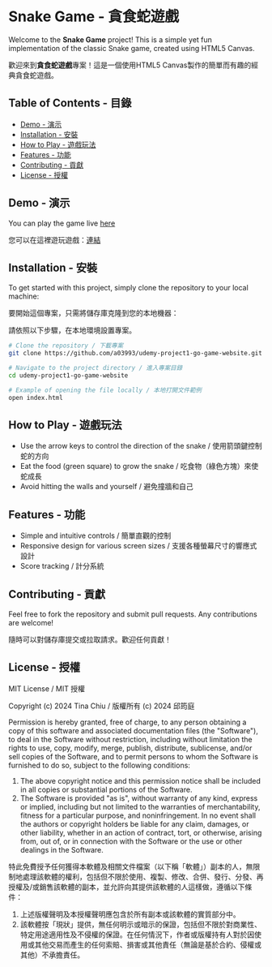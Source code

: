 # Snake Game - 貪食蛇遊戲

Welcome to the **Snake Game** project! This is a simple yet fun implementation of the classic Snake game, created using HTML5 Canvas.

歡迎來到**貪食蛇遊戲**專案！這是一個使用HTML5 Canvas製作的簡單而有趣的經典貪食蛇遊戲。

## Table of Contents - 目錄

- [Demo - 演示](#demo)
- [Installation - 安裝](#installation)
- [How to Play - 遊戲玩法](#how-to-play)
- [Features - 功能](#features)
- [Contributing - 貢獻](#contributing)
- [License - 授權](#license)

## Demo - 演示

You can play the game live [here](https://snake-game-2024.netlify.app/)


您可以在這裡遊玩遊戲：[連結](https://snake-game-2024.netlify.app/)

## Installation - 安裝

To get started with this project, simply clone the repository to your local machine:

要開始這個專案，只需將儲存庫克隆到您的本地機器：

請依照以下步驟，在本地環境設置專案。

```bash
# Clone the repository / 下載專案
git clone https://github.com/a03993/udemy-project1-go-game-website.git

# Navigate to the project directory / 進入專案目錄
cd udemy-project1-go-game-website

# Example of opening the file locally / 本地打開文件範例
open index.html
```

## How to Play - 遊戲玩法

- Use the arrow keys to control the direction of the snake / 使用箭頭鍵控制蛇的方向
- Eat the food (green square) to grow the snake / 吃食物（綠色方塊）來使蛇成長
- Avoid hitting the walls and yourself / 避免撞牆和自己

## Features - 功能

- Simple and intuitive controls / 簡單直觀的控制
- Responsive design for various screen sizes / 支援各種螢幕尺寸的響應式設計
- Score tracking / 計分系統

## Contributing - 貢獻

Feel free to fork the repository and submit pull requests. Any contributions are welcome!

隨時可以對儲存庫提交或拉取請求。歡迎任何貢獻！

## License - 授權

MIT License / MIT 授權

Copyright (c) 2024 Tina Chiu / 版權所有 (c) 2024 邱筠庭

Permission is hereby granted, free of charge, to any person obtaining a copy of this software and associated documentation files (the "Software"), to deal in the Software without restriction, including without limitation the rights to use, copy, modify, merge, publish, distribute, sublicense, and/or sell copies of the Software, and to permit persons to whom the Software is furnished to do so, subject to the following conditions:

1. The above copyright notice and this permission notice shall be included in all copies or substantial portions of the Software.
2. The Software is provided "as is", without warranty of any kind, express or implied, including but not limited to the warranties of merchantability, fitness for a particular purpose, and noninfringement. In no event shall the authors or copyright holders be liable for any claim, damages, or other liability, whether in an action of contract, tort, or otherwise, arising from, out of, or in connection with the Software or the use or other dealings in the Software.

特此免費授予任何獲得本軟體及相關文件檔案（以下稱「軟體」）副本的人，無限制地處理該軟體的權利，包括但不限於使用、複製、修改、合併、發行、分發、再授權及/或銷售該軟體的副本，並允許向其提供該軟體的人這樣做，遵循以下條件：

1. 上述版權聲明及本授權聲明應包含於所有副本或該軟體的實質部分中。
2. 該軟體按「現狀」提供，無任何明示或暗示的保證，包括但不限於對商業性、特定用途適用性及不侵權的保證。在任何情況下，作者或版權持有人對於因使用或其他交易而產生的任何索賠、損害或其他責任（無論是基於合約、侵權或其他）不承擔責任。
